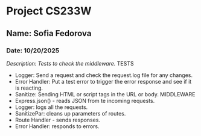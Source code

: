  # Project CS233W

## Name: Sofia Fedorova

### Date: 10/20/2025
 
  *Description: Tests to check the middleware.* 
  TESTS
 - Logger: Send a request and check the request.log file for any changes.
 - Error Handler: Put a test error to trigger the error response and see if it is reacting.
 - Sanitize: Sending HTML or script tags in the URL or body.
MIDDLEWARE
 - Express.json() - reads JSON from te incoming requests.
 - Logger: logs all the requests.
 - SanitizePar: cleans up parameters of routes.
 - Route Handler - sends responses.
 - Error Handler: responds to errors.
